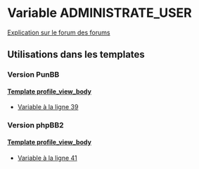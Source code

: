 # Variable ADMINISTRATE_USER
[Explication sur le forum des forums](http://forum.forumactif.com/t294113-listing-des-variables#ADMINISTRATE_USER)

## Utilisations dans les templates

### Version PunBB

#### [Template profile_view_body](punbb/profile_view_body.md)
* [Variable à la ligne 39](../punbb/profile_view_body.tpl#L39)

### Version phpBB2

#### [Template profile_view_body](subsilver/profile_view_body.md)
* [Variable à la ligne 41](../subsilver/profile_view_body.tpl#L41)